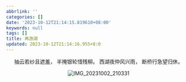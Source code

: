 ```yaml
---
abbrlink: ''
categories: []
date: '2023-10-12T21:14:15.819610+08:00'
keywords: null
tags: []
title: 再游湖
updated: 2023-10-12T21:14:16.955+8:0
---
```

<center>

抽云若纱且遮羞，
半掩银轮惜残柳。
西湖夜仲风兴雨，
断桥行急望归休。

![IMG_20231002_210331](https://cdn.dmnb.cf/gh/zzy-ac/My-Selves-Cloud@main/images/hexo-plus-plus/IMG_20231002_210331.69tljzfmei40.webp)

</center>

